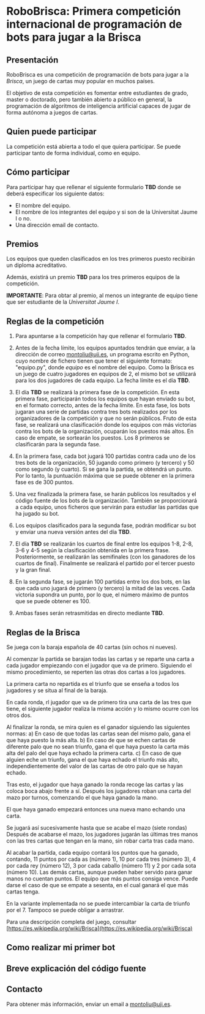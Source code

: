 # RoboBrisca: Primera competición internacional de programación de bots para jugar a la Brisca
 
## Presentación
RoboBrisca es una competición de programación
de bots para jugar a la *Brisca*, un juego de cartas muy popular 
en muchos países.

El objetivo de esta competición es fomentar entre estudiantes de grado, master o doctorado,
pero también abierto a público en general, la programación de algoritmos
de inteligencia artificial capaces de jugar de forma autónoma a
juegos de cartas.

## Quien puede participar
La competición está abierta a todo el que quiera participar.
Se puede participar tanto de forma individual, como en equipo.

## Cómo participar
Para participar hay que rellenar el siguiente formulario **TBD** donde
se deberá especificar los siguiente datos:
- El nombre del equipo.
- El nombre de los integrantes del equipo y si son de la Universitat Jaume I o no.
- Una dirección email de contacto.

## Premios
Los equipos que queden clasificados en los tres primeros puesto
recibirán un diploma acreditativo.

Además, existirá un premio **TBD** para los tres primeros equipos
de la competición. 

**IMPORTANTE**: Para obtar al premio, al menos un integrante de equipo
tiene que ser estudiante de la *Universitat Jaume I*.

## Reglas de la competición
1. Para apuntarse a la competición hay que rellenar el formulario **TBD**.
2. Antes de la fecha límite, los equipos apuntados tendrán que enviar, a la dirección
de correo [montoliu@uji.es](), un programa escrito en Python, cuyo nombre de fichero tienen
que tener el siguiente formato: "equipo.py", donde *equipo* es el nombre del equipo. 
Como la Brisca es un juego de cuatro jugadores en equipos de 2, el mismo bot se utilizará
para los dos jugadores de cada equipo. La fecha límite es el día **TBD**.

3. El día **TBD** se realizará la primera fase de la competición. En esta
primera fase, participarán todos los equipos que hayan enviado su bot,
en el formato correcto, antes de la fecha límite. En esta fase, los bots jugaran 
una serie de partidas contra tres bots realizados por los organizadores de
la competición y que no serán públicos. Fruto de esta fase, se realizará una
clasificación donde los equipos con más victorias contra los bots de la organización,
ocuparán los puestos más altos. En caso de empate, se sortearán los puestos.
Los 8 primeros se clasificarán para la segunda fase.
4. En la primera fase, cada bot jugará 100 partidas contra cada uno de los tres bots de
la organización, 50 jugando como primero (y tercero) y 50 como segundo (y cuarto). Si se gana
la partida, se obtendrá un punto. Por lo tanto, la puntuación máxima que se puede obtener en la primera
fase es de 300 puntos.
5. Una vez finalizada la primera fase, se harán publicos los resultados y el código
fuente de los bots de la organización. También se proporcionará a cada equipo,
unos ficheros que servirán para estudiar las partidas que ha jugado su bot.
6. Los equipos clasificados para la segunda fase, podrán modificar su bot y enviar una nueva versión antes del día **TBD**.
7. El día **TBD** se realizarán los cuartos de final entre los equipos 1-8, 2-8, 3-6 y 4-5
según la clasificación obtenida en la primera frase. Posteriormente, se realizarán
las semifinales (con los ganadores de los cuartos de final). Finalmente se realizará
el partido por el tercer puesto y la gran final.
8. En la segunda fase, se jugarán 100 partidas entre los dos bots, en las que cada uno jugará 
de primero (y tercero) la mitad de las veces. Cada victoria supondra un punto, por lo que,
el número máximo de puntos que se puede obtener es 100.
9. Ambas fases serán retrasmitidas en directo mediante **TBD**.

## Reglas de la Brisca
Se juega con la baraja española de 40 cartas (sin ochos ni nueves).

Al comenzar la partida se barajan todas las cartas y se reparte una carta a cada jugador
empiezando con el jugador que va de primero. Siguiendo el mismo procedimiento, se reperten
las otras dos cartas a los jugadores.

La primera carta no repartida es el triunfo que se enseña a todos los jugadores y se situa
al final de la baraja.

En cada ronda, rl jugador que va de primero tira una carta de las tres que tiene, el siguiente jugador
realiza la misma acción y lo mismo ocurre con los otros dos. 

Al finalizar la ronda, se mira quien es el ganador siguiendo las siguientes normas:
a) En caso de que todas las cartas sean del mismo palo, gana el que haya puesto la más alta.
b) En caso de que se echen cartas de diferente palo que no sean triunfo, gana el que haya puesto la carta más alta del palo del que haya echado la primera carta.
c) En caso de que alguien eche un triunfo, gana el que haya echado el triunfo más alto, independientemente del valor de las cartas de otro palo que se hayan echado.

Tras esto, el jugador que haya ganado la ronda recoge las cartas 
y las coloca boca abajo frente a sí. Después los jugadores roban una carta del mazo 
por turnos, comenzando el que haya ganado la mano. 

El que haya ganado empezará entonces una nueva mano echando una carta. 

Se jugará así sucesivamente hasta que se acabe el mazo (siete rondas)
Después de acabarse el mazo, los jugadores jugarán las últimas tres manos 
con las tres cartas que tengan en la mano, sin robar carta tras cada mano.

Al acabar la partida, cada equipo contará los puntos que ha ganado, contando, 
11 puntos por cada as (número 1), 10 por cada tres (número 3), 4 por cada rey (número 12),
3 por cada caballo (número 11) y 2 por cada sota (número 10). 
Las demás cartas, aunque pueden haber servido para ganar manos no cuentan puntos. 
El equipo que más puntos consiga vence. 
Puede darse el caso de que se empate a sesenta, en el cual ganará el que más cartas tenga. 

En la variante implementada no se puede intercambiar la carta de triunfo por el 7. Tampoco
se puede obligar a arrastrar.

Para una descripción completa del juego, 
consultar [https://es.wikipedia.org/wiki/Brisca](https://es.wikipedia.org/wiki/Brisca)

## Como realizar mi primer bot

## Breve explicación del código fuente

## Contacto
Para obtener más información, enviar un email a [montoliu@uji.es]().
